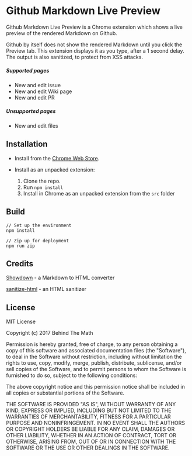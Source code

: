 # Github Markdown Live Preview
Github Markdown Live Preview is a Chrome extension which shows a live preview of the rendered Markdown on Github.

Github by itself does not show the rendered Markdown until you click the Preview tab.
This extension displays it as you type, after a 1 second delay.
The output is also sanitized, to protect from XSS attacks.

##### Supported pages
* New and edit issue
* New and edit Wiki page
* New and edit PR

##### Unsupported pages
* New and edit files

## Installation
* Install from the [Chrome Web Store]().

* Install as an unpacked extension:

    1. Clone the repo.
    2. Run `npm install`
    3. Install in Chrome as an unpacked extension from the `src` folder

## Build
```
// Set up the environment
npm install

// Zip up for deployment
npm run zip
```

## Credits
[Showdown](https://github.com/showdownjs/showdown) - a Markdown to HTML converter

[sanitize-html](https://github.com/punkave/sanitize-html) - an HTML sanitizer

## License
MIT License

Copyright (c) 2017 Behind The Math

Permission is hereby granted, free of charge, to any person obtaining a copy
of this software and associated documentation files (the "Software"), to deal
in the Software without restriction, including without limitation the rights
to use, copy, modify, merge, publish, distribute, sublicense, and/or sell
copies of the Software, and to permit persons to whom the Software is
furnished to do so, subject to the following conditions:

The above copyright notice and this permission notice shall be included in all
copies or substantial portions of the Software.

THE SOFTWARE IS PROVIDED "AS IS", WITHOUT WARRANTY OF ANY KIND, EXPRESS OR
IMPLIED, INCLUDING BUT NOT LIMITED TO THE WARRANTIES OF MERCHANTABILITY,
FITNESS FOR A PARTICULAR PURPOSE AND NONINFRINGEMENT. IN NO EVENT SHALL THE
AUTHORS OR COPYRIGHT HOLDERS BE LIABLE FOR ANY CLAIM, DAMAGES OR OTHER
LIABILITY, WHETHER IN AN ACTION OF CONTRACT, TORT OR OTHERWISE, ARISING FROM,
OUT OF OR IN CONNECTION WITH THE SOFTWARE OR THE USE OR OTHER DEALINGS IN THE
SOFTWARE.